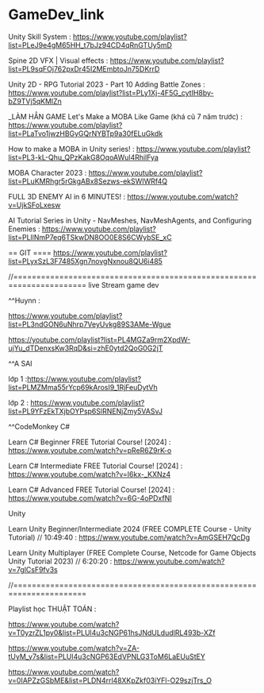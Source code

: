 # GameDev_link

Unity Skill System : https://www.youtube.com/playlist?list=PLeJ9e4gM65HH_t7bJz94CD4qRnGTUy5mD

Spine 2D VFX | Visual effects : https://www.youtube.com/playlist?list=PL9sqFOj762pxDr45I2MEmbtoJn75DKrrD

Unity 2D - RPG Tutorial 2023 - Part 10 Adding Battle Zones : https://www.youtube.com/playlist?list=PLy1Xj-4F5G_cytIH8by-bZ9TVj5qKMlZn

_LÀM HẲN GAME
Let's Make a MOBA Like Game (khá cũ 7 năm trước) : https://www.youtube.com/playlist?list=PLaTvo1jwzHBGyGQrNYBTp9a30fELuGkdk

How to make a MOBA in Unity series! : https://www.youtube.com/playlist?list=PL3-kL-Qhu_QPzKakG8OqoAWul4RhilFya

MOBA Character 2023 : https://www.youtube.com/playlist?list=PLuKMRhgr5rGkgABx8Sezws-ekSWIWRf4Q

FULL 3D ENEMY AI in 6 MINUTES! : https://www.youtube.com/watch?v=UjkSFoLxesw

AI Tutorial Series in Unity - NavMeshes, NavMeshAgents, and Configuring Enemies : https://www.youtube.com/playlist?list=PLllNmP7eq6TSkwDN8OO0E8S6CWybSE_xC

== GIT ====
https://www.youtube.com/playlist?list=PLyxSzL3F7485Xgn7novgNxnou8QU6i485


//======================================================================
live Stream game dev

^^Huynn : 

https://www.youtube.com/playlist?list=PL3ndGON6uNhrp7VeyUvkg89S3AMe-Wgue

https://youtube.com/playlist?list=PL4MGZa9rm2XpdW-ujYu_dTDenxsKw3RqD&si=zhE0ytd2QoG0G2jT

^^A SAI 

lớp 1 :https://www.youtube.com/playlist?list=PLMZMma55rYcp69kArosI9_1RjFeuDytVh

lớp 2 : https://www.youtube.com/playlist?list=PL9YFzEkTXjbOYPsp6SlRNENjZmy5VASvJ

^^CodeMonkey
C#

Learn C# Beginner FREE Tutorial Course! [2024]
 : https://www.youtube.com/watch?v=pReR6Z9rK-o

Learn C# Intermediate FREE Tutorial Course! [2024]
 : https://www.youtube.com/watch?v=I6kx-_KXNz4 

Learn C# Advanced FREE Tutorial Course! [2024] 
: https://www.youtube.com/watch?v=6G-4oPDxfNI

Unity

Learn Unity Beginner/Intermediate 2024 (FREE COMPLETE Course - Unity Tutorial) // 10:49:40
: https://www.youtube.com/watch?v=AmGSEH7QcDg

Learn Unity Multiplayer (FREE Complete Course, Netcode for Game Objects Unity Tutorial 2023) // 6:20:20 
: https://www.youtube.com/watch?v=7glCsF9fv3s

//======================================================================

Playlist học THUẬT TOÁN :

https://www.youtube.com/watch?v=T0yzrZL1py0&list=PLUl4u3cNGP61hsJNdULdudlRL493b-XZf

https://www.youtube.com/watch?v=ZA-tUyM_y7s&list=PLUl4u3cNGP63EdVPNLG3ToM6LaEUuStEY

https://www.youtube.com/watch?v=0IAPZzGSbME&list=PLDN4rrl48XKpZkf03iYFl-O29szjTrs_O




